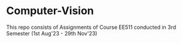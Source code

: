 # Computer-Vision
This repo consists of Assignments of Course EE511 conducted in 3rd Semester (1st Aug'23 - 29th Nov'23)
